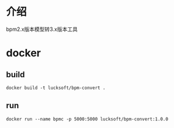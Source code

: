 # 介绍

bpm2.x版本模型转3.x版本工具

# docker

## build 

```
docker build -t lucksoft/bpm-convert .
```

## run

```
docker run --name bpmc -p 5000:5000 lucksoft/bpm-convert:1.0.0 
```